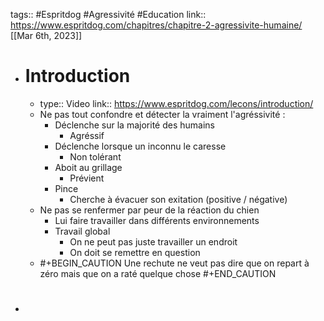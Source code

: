 tags::  #Espritdog #Agressivité #Education 
link:: https://www.espritdog.com/chapitres/chapitre-2-agressivite-humaine/
[[Mar 6th, 2023]]

- # Introduction
	- type:: Video
	  link:: https://www.espritdog.com/lecons/introduction/
	- Ne pas tout confondre et détecter la vraiment l'agréssivité :
		- Déclenche sur la majorité des humains
			- Agréssif
		- Déclenche lorsque un inconnu le caresse
			- Non tolérant
		- Aboit au grillage
			- Prévient
		- Pince
			- Cherche à évacuer son exitation (positive / négative)
	- Ne pas se renfermer par peur de la réaction du chien
		- Lui faire travailler dans différents environnements
		- Travail global
			- On ne peut pas juste travailler un endroit
			- On doit se remettre en question
	- #+BEGIN_CAUTION
	  Une rechute ne veut pas dire que on repart à zéro mais que on a raté quelque chose
	  #+END_CAUTION
- #